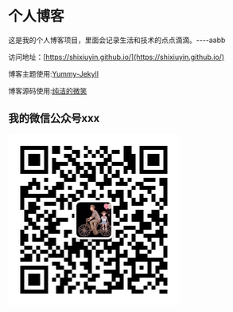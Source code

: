 # 个人博客

这是我的个人博客项目，里面会记录生活和技术的点点滴滴。----aabb


访问地址：[https://shixiuyin.github.io/](https://shixiuyin.github.io/)


博客主题使用:[Yummy-Jekyll](https://github.com/DONGChuan/Yummy-Jekyll)


博客源码使用:[纯洁的微笑](https://github.com/ityouknow/ityouknow.github.io)

## 我的微信公众号xxx

![](/assets/images/wx_qrcode.jpg)
